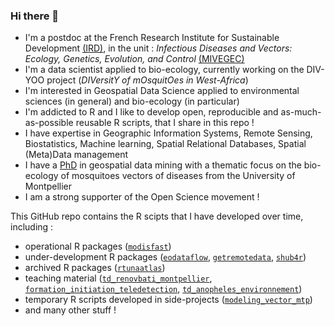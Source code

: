 ### Hi there 👋

- I'm a postdoc at the French Research Institute for Sustainable Development [(IRD)](https://en.ird.fr/home-page), in the unit : *Infectious Diseases and Vectors: Ecology, Genetics, Evolution, and Control* [(MIVEGEC)](https://mivegec.fr/en)
- I'm a data scientist applied to bio-ecology, currently working on the DIV-YOO project (*DIVersitY of mOsquitOes in West-Africa*)
- I'm interested in Geospatial Data Science applied to environmental sciences (in general) and bio-ecology (in particular)
- I'm addicted to R and I like to develop open, reproducible and as-much-as-possible reusable R scripts, that I share in this repo ! 
- I have expertise in Geographic Information Systems, Remote Sensing, Biostatistics, Machine learning, Spatial Relational Databases, Spatial (Meta)Data management
- I have a [PhD](https://theses.hal.science/tel-03841709) in geospatial data mining with a thematic focus on the bio-ecology of mosquitoes vectors of diseases from the University of Montpellier
- I am a strong supporter of the Open Science movement ! 

This GitHub repo contains the R scipts that I have developed over time, including :

- operational R packages ([`modisfast`](https://github.com/ptaconet/modisfast))
- under-development R packages ([`eodataflow`](https://github.com/ptaconet/eodataflow), [`getremotedata`](https://github.com/ptaconet/getremotedata), [`shub4r`](https://github.com/ptaconet/shub4r))
- archived R packages ([`rtunaatlas`](https://github.com/ptaconet/rtunaatlas))
- teaching material ([`td_renovbati_montpellier`](https://github.com/ptaconet/td_renovbati_montpellier), [`formation_initiation_teledetection`](https://github.com/ptaconet/formation_initiation_teledetection), [`td_anopheles_environnement`](https://github.com/ptaconet/td_anopheles_environnement))
- temporary R scripts developed in side-projects ([`modeling_vector_mtp`](https://github.com/ptaconet/modeling_vector_mtp))
- and many other stuff !
